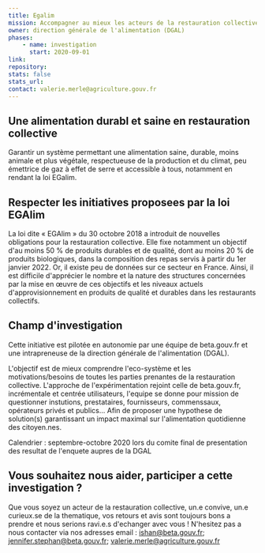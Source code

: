 ```yaml
---
title: Egalim
mission: Accompagner au mieux les acteurs de la restauration collective dans leur offre aux consommateurs pour alimentation durable et saine 
owner: direction générale de l'alimentation (DGAL)
phases:
    - name: investigation
      start: 2020-09-01
link:
repository: 
stats: false 
stats_url: 
contact: valerie.merle@agriculture.gouv.fr
---
```


## Une alimentation durabl et saine en restauration collective

Garantir un système permettant une alimentation saine, durable, moins animale et plus végétale, respectueuse de la production et du climat, 
peu émettrice de gaz à effet de serre et accessible à tous, notamment en rendant la loi EGalim.

## Respecter les initiatives proposees par la loi EGAlim

La loi dite « EGAlim » du 30 octobre 2018 a introduit de nouvelles obligations pour la restauration collective. 
Elle fixe notamment un objectif d'au moins 50 % de produits durables et de qualité, dont au moins 20 % de produits biologiques, 
dans la composition des repas servis à partir du 1er janvier 2022. Or, il existe peu de données sur ce secteur en France. 
Ainsi, il est difficile d'apprécier le nombre et la nature des structures concernées par la mise en œuvre de ces objectifs 
et les niveaux actuels d'approvisionnement en produits de qualité et durables dans les restaurants collectifs.


## Champ d'investigation

Cette initiative est pilotée en autonomie par une équipe de beta.gouv.fr et une intrapreneuse de la direction générale de l'alimentation (DGAL).

L'objectif est de mieux comprendre l'eco-système et les motivations/besoins de toutes les parties prenantes de la restauration collective. 
L'approche de l'expérimentation rejoint celle de beta.gouv.fr, incrémentale et centrée utilisateurs, l'equipe se donne pour mission de questionner instutions, prestataires, fournisseurs, commenssaux, opérateurs privés et publics... 
Afin de proposer une hypothese de solution(s) garantissant un impact maximal sur l'alimentation quotidienne des citoyen.nes. 

Calendrier : septembre-octobre 2020 lors du comite final de presentation des resultat de l'enquete aupres de la DGAL


## Vous souhaitez nous aider, participer a cette investigation ? 

Que vous soyez un acteur de la restauration collective, un.e convive, un.e curieux.se de la thematique, vos retours et avis sont toujours bons a prendre et nous serions ravi.e.s d'echanger avec vous !
N'hesitez pas a nous contacter via nos adresses email : ishan@beta.gouv.fr; jennifer.stephan@beta.gouv.fr; valerie.merle@agriculture.gouv.fr
